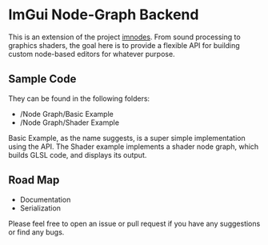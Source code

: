 # ImGui Node-Graph Backend

This is an extension of the project [imnodes](https://github.com/Nelarius/imnodes). 
From sound processing to graphics shaders, the goal here is to provide a flexible API for building custom node-based editors for whatever purpose.

## Sample Code

They can be found in the following folders:

- /Node Graph/Basic Example
- /Node Graph/Shader Example

Basic Example, as the name suggests, is a super simple implementation using the API. The Shader example implements a shader node graph, which builds GLSL code, and displays its output.

## Road Map

- Documentation
- Serialization

Please feel free to open an issue or pull request if you have any suggestions or find any bugs.
